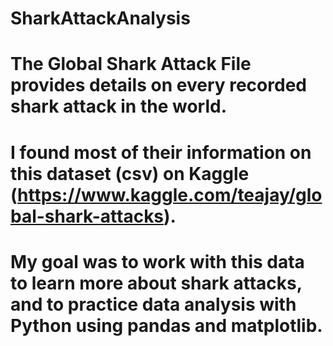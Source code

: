 # SharkAttackAnalysis

# The Global Shark Attack File provides details on every recorded shark attack in the world. 
# I found most of their information on this dataset (csv) on Kaggle (https://www.kaggle.com/teajay/global-shark-attacks).
# My goal was to work with this data to learn more about shark attacks, and to practice data analysis with Python using pandas and matplotlib.
